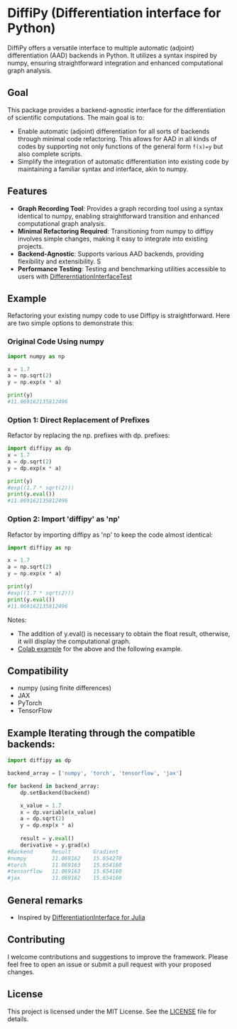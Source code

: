 # DiffiPy (Differentiation interface for Python)

DiffiPy offers a versatile interface to multiple automatic (adjoint) differentiation (AAD) backends in Python. It utilizes a syntax inspired by numpy, ensuring straightforward integration and enhanced computational graph analysis.

## Goal

This package provides a backend-agnostic interface for the differentiation of scientific computations. The main goal is to:

- Enable automatic (adjoint) differentiation for all sorts of backends through minimal code refactoring. This allows for AAD in all kinds of codes by supporting not only functions of the general form `f(x)=y` but also complete scripts.
- Simplify the integration of automatic differentiation into existing code by maintaining a familiar syntax and interface, akin to numpy.

## Features

- **Graph Recording Tool**: Provides a graph recording tool using a syntax identical to numpy, enabling straightforward transition and enhanced computational graph analysis.
- **Minimal Refactoring Required**: Transitioning from numpy to diffipy involves simple changes, making it easy to integrate into existing projects.
- **Backend-Agnostic**: Supports various AAD backends, providing flexibility and extensibility. S
- **Performance Testing**: Testing and benchmarking utilities accessible to users with [DiffererntiationInterfaceTest](https://github.com/da-roth/DiffiPy/tree/main/DifferentiationInterfaceTest)

## Example

Refactoring your existing numpy code to use Diffipy is straightforward. Here are two simple options to demonstrate this:

### Original Code Using numpy
```python
import numpy as np

x = 1.7
a = np.sqrt(2)
y = np.exp(x * a)

print(y)
#11.069162135812496
```
### Option 1: Direct Replacement of Prefixes
Refactor by replacing the np. prefixes with dp. prefixes:
```python
import diffipy as dp
x = 1.7
a = dp.sqrt(2)
y = dp.exp(x * a)

print(y)
#exp((1.7 * sqrt(2)))
print(y.eval())
#11.069162135812496
```
### Option 2: Import 'diffipy' as 'np'
Refactor by importing diffipy as 'np' to keep the code almost identical:
```python
import diffipy as np

x = 1.7
a = np.sqrt(2)
y = np.exp(x * a)

print(y)
#exp((1.7 * sqrt(2)))
print(y.eval())
#11.069162135812496
```
Notes: 
- The addition of y.eval() is necessary to obtain the float result, otherwise, it will display the computational graph.
- [Colab example](https://github.com/da-roth/DiffiPy/blob/main/DifferentiationInterface/examples-colab/introduction_colab.ipynb) for the above and the following example.

## Compatibility

- numpy (using finite differences)
- JAX
- PyTorch
- TensorFlow

## Example Iterating through the compatible backends: 

```python
import diffipy as dp

backend_array = ['numpy', 'torch', 'tensorflow', 'jax']

for backend in backend_array:
    dp.setBackend(backend)

    x_value = 1.7
    x = dp.variable(x_value)
    a = dp.sqrt(2)
    y = dp.exp(x * a)
    
    result = y.eval()
    derivative = y.grad(x)
#Backend      Result       Gradient    
#numpy        11.069162    15.654270   
#torch        11.069163    15.654160   
#tensorflow   11.069163    15.654160   
#jax          11.069162    15.654160     
```

## General remarks

- Inspired by [DifferentiationInterface for Julia](https://github.com/gdalle/DifferentiationInterface.jl?tab=readme-ov-file)

## Contributing

I welcome contributions and suggestions to improve the framework. Please feel free to open an issue or submit a pull request with your proposed changes.

## License

This project is licensed under the MIT License. See the [LICENSE](LICENSE) file for details.

